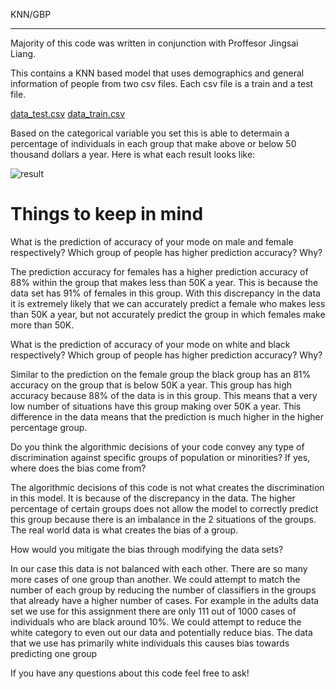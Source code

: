 KNN/GBP

-------
Majority of this code was written in conjunction with Proffesor Jingsai Liang. 

This contains a KNN based model that uses demographics and general information of people from two csv files. 
Each csv file is a train and a test file. 

[data_test.csv](https://github.com/gavinpiva/gavin-piva-KNN/files/9023043/data_test.csv)
[data_train.csv](https://github.com/gavinpiva/gavin-piva-KNN/files/9023046/data_train.csv)

Based on the categorical variable you set this is able to determain a percentage of individuals in each group that make above or below 50 thousand dollars a year.
Here is what each result looks like:

![result](https://user-images.githubusercontent.com/65461919/176764967-852e760d-c02e-493c-af19-eebbb3bc0ab3.png)

# Things to keep in mind
What is the prediction of accuracy of your mode on male and female respectively?
Which group of people has higher prediction accuracy? Why?


The prediction accuracy for females has a higher prediction accuracy of 88% within the
group that makes less than 50K a year. This is because the data set has 91% of
females in this group. With this discrepancy in the data it is extremely likely that we can
accurately predict a female who makes less than 50K a year, but not accurately predict
the group in which females make more than 50K.


What is the prediction of accuracy of your mode on white and black respectively? Which
group of people has higher prediction accuracy? Why?


Similar to the prediction on the female group the black group has an 81% accuracy on
the group that is below 50K a year. This group has high accuracy because 88% of the
data is in this group. This means that a very low number of situations have this group
making over 50K a year. This difference in the data means that the prediction is much
higher in the higher percentage group.


Do you think the algorithmic decisions of your code convey any type of discrimination
against specific groups of population or minorities? If yes, where does the bias come
from?


The algorithmic decisions of this code is not what creates the discrimination in this
model. It is because of the discrepancy in the data. The higher percentage of certain
groups does not allow the model to correctly predict this group because there is an
imbalance in the 2 situations of the groups. The real world data is what creates the bias
of a group.


How would you mitigate the bias through modifying the data sets?

In our case this data is not balanced with each other. There are so many more cases of
one group than another. We could attempt to match the number of each group by
reducing the number of classifiers in the groups that already have a higher number of
cases. For example in the adults data set we use for this assignment there are only 111
out of 1000 cases of individuals who are black around 10%. We could attempt to reduce
the white category to even out our data and potentially reduce bias. The data that we
use has primarily white individuals this causes bias towards predicting one group


If you have any questions about this code feel free to ask!
